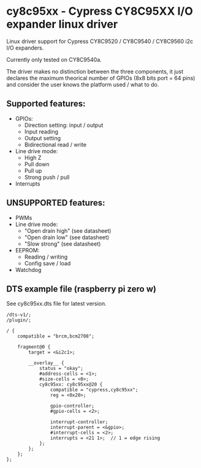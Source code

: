 # cy8c95xx - Cypress CY8C95XX I/O expander linux driver

Linux driver support for Cypress CY8C9520 / CY8C9540 / CY8C9560 i2c I/O expanders.

Currently only tested on CY8C9540a.


The driver makes no distinction between the three components, it just declares the maximum theorical number of GPIOs (8x8 bits port = 64 pins) and consider the user knows the platform used / what to do.


## Supported features:
  - GPIOs:
    - Direction setting: input / output
    - Input reading
    - Output setting
    - Bidirectional read / write
  - Line drive mode:
    - High Z
    - Pull down
    - Pull up
    - Strong push / pull
  - Interrupts
    
    
## UNSUPPORTED features:
  - PWMs
  - Line drive mode:
    - "Open drain high" (see datasheet)
    - "Open drain low" (see datasheet)
    - "Slow strong" (see datasheet)
  - EEPROM: 
    - Reading / writing
    - Config save / load
  - Watchdog
  
## DTS example file (raspberry pi zero w)

See cy8c95xx.dts file for latest version. 

  
```
/dts-v1/;
/plugin/;

/ {
	compatible = "brcm,bcm2708";
	
	fragment@0 {
		target = <&i2c1>;

		__overlay__ {
			status = "okay";
			#address-cells = <1>;
			#size-cells = <0>;
			cy8c95xx: cy8c95xx@20 {
				compatible = "cypress,cy8c95xx";
				reg = <0x20>;
        
				gpio-controller;
				#gpio-cells = <2>;
        
				interrupt-controller;
				interrupt-parent = <&gpio>;
				#interrupt-cells = <2>;
				interrupts = <21 1>;  // 1 = edge rising
			};
		};
	};
};
```

